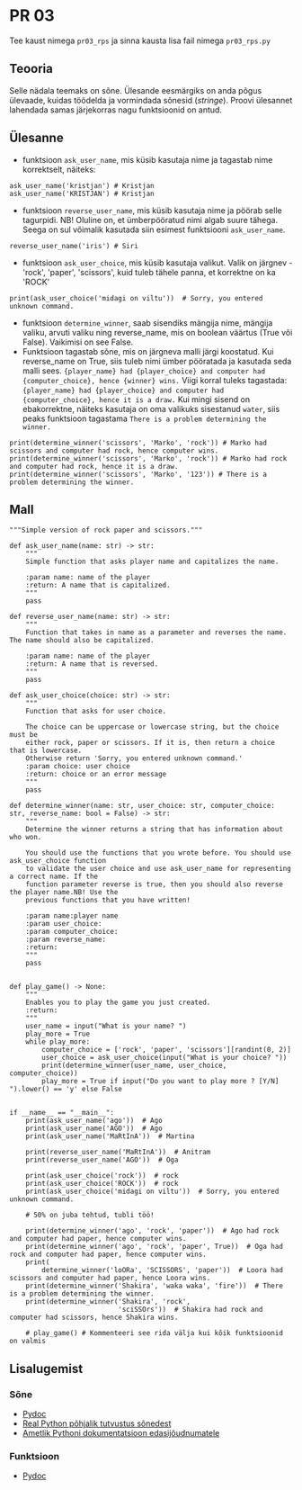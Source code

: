 # PR 03 

Tee kaust nimega `pr03_rps` ja sinna kausta lisa fail nimega `pr03_rps.py`

## Teooria

Selle nädala teemaks on sõne. Ülesande eesmärgiks on anda põgus ülevaade, kuidas töödelda ja vormindada sõnesid (*stringe*). 
Proovi ülesannet lahendada samas järjekorras nagu funktsioonid on antud. 

## Ülesanne

* funktsioon `ask_user_name`, mis küsib kasutaja nime ja tagastab nime korrektselt, näiteks: 
```
ask_user_name('kristjan') # Kristjan
ask_user_name('KRISTJAN') # Kristjan
```

* funktsioon `reverse_user_name`, mis küsib kasutaja nime ja pöörab selle tagurpidi. NB! Oluline on, et ümberpööratud nimi algab suure tähega.
Seega on sul võimalik kasutada siin esimest funktsiooni  `ask_user_name`.

```
reverse_user_name('iris') # Siri
```

* funktsioon `ask_user_choice`, mis küsib kasutaja valikut. Valik on järgnev - 'rock', 'paper', 'scissors', kuid tuleb tähele panna, et korrektne on ka 'ROCK'
```
print(ask_user_choice('midagi on viltu'))  # Sorry, you entered unknown command.
```
* funktsioon `determine_winner`, saab sisendiks mängija nime, mängija valiku, arvuti valiku ning reverse_name, mis on boolean 
 väärtus (True või False). Vaikimisi on see False.
* Funktsioon tagastab sõne, mis on järgneva malli järgi koostatud.
Kui reverse_name on True, siis tuleb nimi ümber pööratada ja kasutada seda malli sees. 
`{player_name} had {player_choice} and computer had {computer_choice}, hence {winner} wins.`
Viigi korral tuleks tagastada: `{player_name} had {player_choice} and computer had {computer_choice}, hence it is a draw.`
Kui mingi sisend on ebakorrektne, näiteks kasutaja on oma valikuks sisestanud `water`, siis peaks funktsioon tagastama `There is a problem determining the winner.`

```
print(determine_winner('scissors', 'Marko', 'rock')) # Marko had scissors and computer had rock, hence computer wins.
print(determine_winner('scissors', 'Marko', 'rock')) # Marko had rock and computer had rock, hence it is a draw.
print(determine_winner('scissors', 'Marko', '123')) # There is a problem determining the winner.
````

## Mall

```
"""Simple version of rock paper and scissors."""

def ask_user_name(name: str) -> str:
    """
    Simple function that asks player name and capitalizes the name.

    :param name: name of the player
    :return: A name that is capitalized.
    """
    pass

def reverse_user_name(name: str) -> str:
    """
    Function that takes in name as a parameter and reverses the name. The name should also be capitalized.

    :param name: name of the player
    :return: A name that is reversed.
    """
    pass

def ask_user_choice(choice: str) -> str: 
    """
    Function that asks for user choice.

    The choice can be uppercase or lowercase string, but the choice must be
    either rock, paper or scissors. If it is, then return a choice that is lowercase.
    Otherwise return 'Sorry, you entered unknown command.'
    :param choice: user choice
    :return: choice or an error message
    """
    pass

def determine_winner(name: str, user_choice: str, computer_choice: str, reverse_name: bool = False) -> str:
    """
    Determine the winner returns a string that has information about who won.

    You should use the functions that you wrote before. You should use ask_user_choice function
    to validate the user choice and use ask_user_name for representing a correct name. If the 
    function parameter reverse is true, then you should also reverse the player name.NB! Use the
    previous functions that you have written!
    
    :param name:player name 
    :param user_choice: 
    :param computer_choice: 
    :param reverse_name: 
    :return: 
    """
    pass


def play_game() -> None:
    """
    Enables you to play the game you just created.
    :return:
    """
    user_name = input("What is your name? ")
    play_more = True
    while play_more:
        computer_choice = ['rock', 'paper', 'scissors'][randint(0, 2)]
        user_choice = ask_user_choice(input("What is your choice? "))
        print(determine_winner(user_name, user_choice, computer_choice))
        play_more = True if input("Do you want to play more ? [Y/N] ").lower() == 'y' else False


if __name__ == "__main__":
    print(ask_user_name('ago'))  # Ago
    print(ask_user_name('AGO'))  # Ago
    print(ask_user_name('MaRtInA'))  # Martina

    print(reverse_user_name('MaRtInA'))  # Anitram
    print(reverse_user_name('AGO'))  # Oga

    print(ask_user_choice('rock'))  # rock
    print(ask_user_choice('ROCK'))  # rock
    print(ask_user_choice('midagi on viltu'))  # Sorry, you entered unknown command.

    # 50% on juba tehtud, tubli töö!

    print(determine_winner('ago', 'rock', 'paper'))  # Ago had rock and computer had paper, hence computer wins.
    print(determine_winner('ago', 'rock', 'paper', True))  # Oga had rock and computer had paper, hence computer wins.
    print(
        determine_winner('loORa', 'SCISSORS', 'paper'))  # Loora had scissors and computer had paper, hence Loora wins.
    print(determine_winner('Shakira', 'waka waka', 'fire'))  # There is a problem determining the winner.
    print(determine_winner('Shakira', 'rock',
                           'sciSSOrs'))  # Shakira had rock and computer had scissors, hence Shakira wins.

    # play_game() # Kommenteeri see rida välja kui kõik funktsioonid on valmis
```

## Lisalugemist

### Sõne 

* [Pydoc](https://ained.ttu.ee/pydoc/string.html)
* [Real Python põhjalik tutvustus sõnedest](https://realpython.com/python-strings/)
* [Ametlik Pythoni dokumentatsioon edasijõudnumatele](https://docs.python.org/3/library/string.html) 


### Funktsioon
* [Pydoc](https://ained.ttu.ee/pydoc/func_overview.html) 

